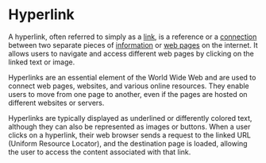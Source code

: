 # Hyperlink

A hyperlink, often referred to simply as a [link](/docs/glossary/link), is a reference or a [connection](/docs/glossary/connection) between two separate pieces of [information](/docs/glossary/information) or [web pages](/docs/glossary/web-page) on the internet. It allows users to navigate and access different web pages by clicking on the linked text or image.

Hyperlinks are an essential element of the World Wide Web and are used to connect web pages, websites, and various online resources. They enable users to move from one page to another, even if the pages are hosted on different websites or servers.

Hyperlinks are typically displayed as underlined or differently colored text, although they can also be represented as images or buttons. When a user clicks on a hyperlink, their web browser sends a request to the linked URL (Uniform Resource Locator), and the destination page is loaded, allowing the user to access the content associated with that link.